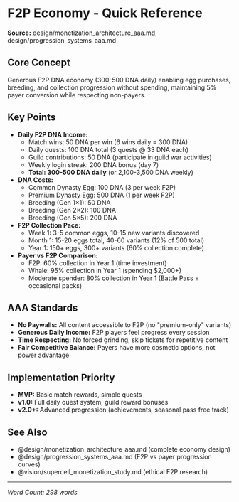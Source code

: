 # F2P Economy - Quick Reference

**Source:** design/monetization_architecture_aaa.md, design/progression_systems_aaa.md

## Core Concept
Generous F2P DNA economy (300-500 DNA daily) enabling egg purchases, breeding, and collection progression without spending, maintaining 5% payer conversion while respecting non-payers.

## Key Points
- **Daily F2P DNA Income:**
  - Match wins: 50 DNA per win (6 wins daily = 300 DNA)
  - Daily quests: 100 DNA total (3 quests @ 33 DNA each)
  - Guild contributions: 50 DNA (participate in guild war activities)
  - Weekly login streak: 200 DNA bonus (day 7)
  - **Total: 300-500 DNA daily** (or 2,100-3,500 DNA weekly)
- **DNA Costs:**
  - Common Dynasty Egg: 100 DNA (3 per week F2P)
  - Premium Dynasty Egg: 500 DNA (1 per week F2P)
  - Breeding (Gen 1×1): 50 DNA
  - Breeding (Gen 2×2): 100 DNA
  - Breeding (Gen 5×5): 200 DNA
- **F2P Collection Pace:**
  - Week 1: 3-5 common eggs, 10-15 new variants discovered
  - Month 1: 15-20 eggs total, 40-60 variants (12% of 500 total)
  - Year 1: 150+ eggs, 300+ variants (60% collection complete)
- **Payer vs F2P Comparison:**
  - F2P: 60% collection in Year 1 (time investment)
  - Whale: 95% collection in Year 1 (spending $2,000+)
  - Moderate spender: 80% collection in Year 1 (Battle Pass + occasional packs)

## AAA Standards
- **No Paywalls:** All content accessible to F2P (no "premium-only" variants)
- **Generous Daily Income:** F2P players feel progress every session
- **Time Respecting:** No forced grinding, skip tickets for repetitive content
- **Fair Competitive Balance:** Payers have more cosmetic options, not power advantage

## Implementation Priority
- **MVP:** Basic match rewards, simple quests
- **v1.0:** Full daily quest system, guild reward bonuses
- **v2.0+:** Advanced progression (achievements, seasonal pass free track)

## See Also
- @design/monetization_architecture_aaa.md (complete economy design)
- @design/progression_systems_aaa.md (F2P vs payer progression curves)
- @vision/supercell_monetization_study.md (ethical F2P research)

---

*Word Count: 298 words*

